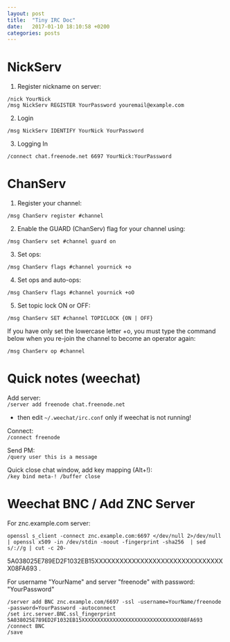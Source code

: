 ```yaml
---
layout: post
title:  "Tiny IRC Doc"
date:   2017-01-10 18:10:58 +0200
categories: posts
---
```


# NickServ

1. Register nickname on server:

`/nick YourNick`  
`/msg NickServ REGISTER YourPassword youremail@example.com`

2. Login

`/msg NickServ IDENTIFY YourNick YourPassword`

3. Logging In

`/connect chat.freenode.net 6697 YourNick:YourPassword`

# ChanServ

1. Register your channel:

`/msg ChanServ register #channel`
 
2. Enable the GUARD (ChanServ) flag for your channel using:

`/msg ChanServ set #channel guard on`
 
3. Set ops:

`/msg ChanServ flags #channel yournick +o`
 
4.  Set ops and auto-ops:

`/msg ChanServ flags #channel yournick +oO`
 
5. Set topic lock ON or OFF:

`/msg ChanServ SET #channel TOPICLOCK {ON | OFF}`
 
 
If you have only set the lowercase letter +o, you must type the command below when you re-join the channel to become an operator again:

`/msg ChanServ op #channel`


# Quick notes (weechat)

Add server:  
`/server add freenode chat.freenode.net`

- then edit `~/.weechat/irc.conf` only if weechat is not running!

Connect:  
`/connect freenode`

Send PM:  
`/query user this is a message`

Quick close chat window, add key mapping (Alt+!):  
`/key bind meta-! /buffer close`


# Weechat BNC / Add ZNC Server
 
For znc.example.com server:

```
openssl s_client -connect znc.example.com:6697 </dev/null 2>/dev/null | openssl x509 -in /dev/stdin -noout -fingerprint -sha256  | sed s/://g | cut -c 20-
```

5A038025E789ED2F1032EB15XXXXXXXXXXXXXXXXXXXXXXXXXXXXXXXX08FA693 . 

For username "YourName" and server "freenode" with password: "YourPassword"  

```
/server add BNC znc.example.com/6697 -ssl -username=YourName/freenode -password=YourPassword -autoconnect
/set irc.server.BNC.ssl_fingerprint 5A038025E789ED2F1032EB15XXXXXXXXXXXXXXXXXXXXXXXXXXXXXXXX08FA693
/connect BNC
/save
```